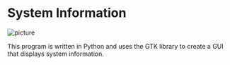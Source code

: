 # System Information
![picture](https://github.com/user-attachments/assets/09547703-f2c8-4ba8-8299-a4f2262ec7d6)


This program is written in Python and uses the GTK library
to create a GUI that displays system information.
